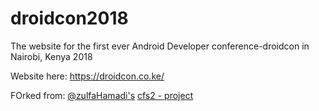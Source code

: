 # droidcon2018
The website for the first ever Android Developer conference-droidcon in Nairobi, Kenya 2018

Website here:
https://droidcon.co.ke/


FOrked from: [@zulfaHamadi's](https://github.com/alsamzu/) [cfs2 - project](https://github.com/alsamzu/cfs2)

